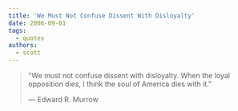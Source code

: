 ```yaml
---
title: 'We Must Not Confuse Dissent With Disloyalty'
date: 2006-09-01
tags:
  - quotes
authors:
  - scott
---
```


> "We must not confuse dissent with disloyalty. When the loyal opposition dies, I think the soul of America dies with it."
>
> — Edward R. Murrow
